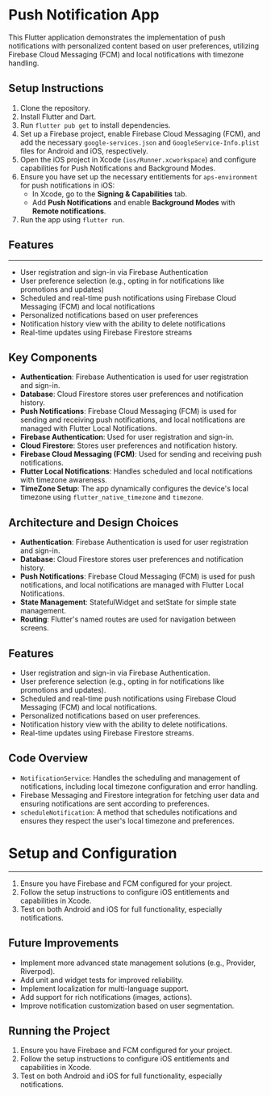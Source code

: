 
# Push Notification App

This Flutter application demonstrates the implementation of push notifications with personalized content based on user preferences, utilizing Firebase Cloud Messaging (FCM) and local notifications with timezone handling.

## Setup Instructions

1. Clone the repository.
2. Install Flutter and Dart.
3. Run `flutter pub get` to install dependencies.
4. Set up a Firebase project, enable Firebase Cloud Messaging (FCM), and add the necessary `google-services.json` and `GoogleService-Info.plist` files for Android and iOS, respectively.
5. Open the iOS project in Xcode (`ios/Runner.xcworkspace`) and configure capabilities for Push Notifications and Background Modes.
6. Ensure you have set up the necessary entitlements for `aps-environment` for push notifications in iOS:
   - In Xcode, go to the **Signing & Capabilities** tab.
   - Add **Push Notifications** and enable **Background Modes** with **Remote notifications**.
7. Run the app using `flutter run`.

## Features
------------

* User registration and sign-in via Firebase Authentication
* User preference selection (e.g., opting in for notifications like promotions and updates)
* Scheduled and real-time push notifications using Firebase Cloud Messaging (FCM) and local notifications
* Personalized notifications based on user preferences
* Notification history view with the ability to delete notifications
* Real-time updates using Firebase Firestore streams

## Key Components

- **Authentication**: Firebase Authentication is used for user registration and sign-in.
- **Database**: Cloud Firestore stores user preferences and notification history.
- **Push Notifications**: Firebase Cloud Messaging (FCM) is used for sending and receiving push notifications, and local notifications are managed with Flutter Local Notifications.
- **Firebase Authentication**: Used for user registration and sign-in.
- **Cloud Firestore**: Stores user preferences and notification history.
- **Firebase Cloud Messaging (FCM)**: Used for sending and receiving push notifications.
- **Flutter Local Notifications**: Handles scheduled and local notifications with timezone awareness.
- **TimeZone Setup**: The app dynamically configures the device's local timezone using `flutter_native_timezone` and `timezone`.

## Architecture and Design Choices

- **Authentication**: Firebase Authentication is used for user registration and sign-in.
- **Database**: Cloud Firestore stores user preferences and notification history.
- **Push Notifications**: Firebase Cloud Messaging (FCM) is used for push notifications, and local notifications are managed with Flutter Local Notifications.
- **State Management**: StatefulWidget and setState for simple state management.
- **Routing**: Flutter's named routes are used for navigation between screens.


## Features

- User registration and sign-in via Firebase Authentication.
- User preference selection (e.g., opting in for notifications like promotions and updates).
- Scheduled and real-time push notifications using Firebase Cloud Messaging (FCM) and local notifications.
- Personalized notifications based on user preferences.
- Notification history view with the ability to delete notifications.
- Real-time updates using Firebase Firestore streams.


## Code Overview

- `NotificationService`: Handles the scheduling and management of notifications, including local timezone configuration and error handling.
- Firebase Messaging and Firestore integration for fetching user data and ensuring notifications are sent according to preferences.
- `scheduleNotification`: A method that schedules notifications and ensures they respect the user's local timezone and preferences.


# Setup and Configuration
---------------------------

1. Ensure you have Firebase and FCM configured for your project.
2. Follow the setup instructions to configure iOS entitlements and capabilities in Xcode.
3. Test on both Android and iOS for full functionality, especially notifications.


## Future Improvements

- Implement more advanced state management solutions (e.g., Provider, Riverpod).
- Add unit and widget tests for improved reliability.
- Implement localization for multi-language support.
- Add support for rich notifications (images, actions).
- Improve notification customization based on user segmentation.

## Running the Project

1. Ensure you have Firebase and FCM configured for your project.
2. Follow the setup instructions to configure iOS entitlements and capabilities in Xcode.
3. Test on both Android and iOS for full functionality, especially notifications.

